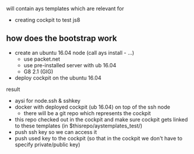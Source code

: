 will contain ays templates which are relevant for 

- creating cockpit to test js8

## how does the bootstrap work

- create an ubuntu 16.04 node (call ays install - ...)
    - use packet.net
    - use pre-installed server with ub 16.04
    - G8 2.1 (GIG)
- deploy cockpit on the ubuntu 16.04

result

- aysi for node.ssh & sshkey
- docker with deployed cockpit (ub 16.04) on top of the ssh node
    - there will be a git repo which represents the cockpit
- this repo checked out in the cockpit and make sure cockpit gets linked to these templates (in $thisrepo/aystemplates_test/)
- push ssh key so we can access it
- push used key to the cockpit (so that in the cockpit we don't have to specify private/public key)


 